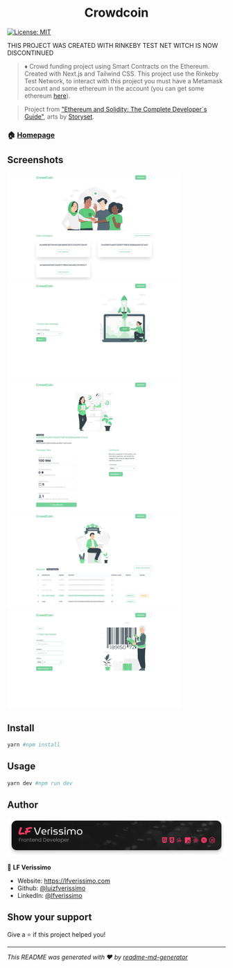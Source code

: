 <h1 align="center">Crowdcoin</h1>
<p>
  <a href="#" target="_blank">
    <img alt="License: MIT" src="https://img.shields.io/badge/License-MIT-yellow.svg" />
  </a>
</p>

THIS PROJECT WAS CREATED WITH RINKEBY TEST NET WITCH IS NOW DISCONTINUED

> ♦ Crowd funding project using Smart Contracts on the Ethereum. Created with Next.js and Tailwind CSS. This project use the Rinkeby Test Network, to interact with this project you must have a Metamask account and some ethereum in the account (you can get some ethereum [here](https://faucets.chain.link/rinkeby)).

> Project from ["Ethereum and Solidity: The Complete Developer`s Guide"](https://www.udemy.com/course/ethereum-and-solidity-the-complete-developers-guide/), arts by [Storyset](https://storyset.com/).

### 🏠 [Homepage](https://crowdcoin-lfv.vercel.app/)

## Screenshots

<img src="/img/1.jpeg" alt="Screenshot 1" width="400"/> <img src="/img/2.jpeg" alt="Screenshot 2" width="400"/>  <img src="/img/3.jpeg" alt="Screenshot 3" width="400"/> <img src="/img/4.jpeg" alt="Screenshot 4" width="400"/> <img src="/img/5.jpeg" alt="Screenshot 5" width="400"/>

## Install

```sh
yarn #npm install
```

## Usage

```sh
yarn dev #npm run dev
```

## Author
[<img alt="Logo LF Verissimo - Front-end Developer" src="https://github.com/luizfverissimo/luizfverissimo/blob/8604eedb8ecf5eeb23f8ffae63cfdf8eba6513c3/banner.png?raw=true" />](https://lfverissimo.com)

👤 **LF Verissimo**

* Website: https://lfverissimo.com
* Github: [@luizfverissimo](https://github.com/luizfverissimo)
* LinkedIn: [@lfverissimo](https://linkedin.com/in/lfverissimo)

## Show your support

Give a ⭐️ if this project helped you!

***
_This README was generated with ❤️ by [readme-md-generator](https://github.com/kefranabg/readme-md-generator)_
